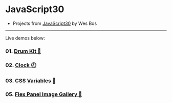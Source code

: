 # JavaScript30
- Projects from [JavaScript30](https://javascript30.com/) by Wes Bos

---

Live demos below:

### 01. [Drum Kit 🥁](https://drum-kit9000.vercel.app)
### 02. [Clock 🕗](https://2-clock.vercel.app)
### 03. [CSS Variables 🎢](https://changer9000.vercel.app)
### 05. [Flex Panel Image Gallery 🦋](https://05-flex-panel-gallery.vercel.app)

